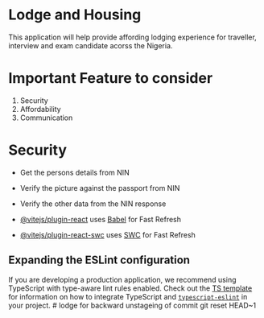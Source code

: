 # Lodge and Housing

This application will help provide affording lodging experience for traveller, interview and exam candidate acorss the Nigeria.

# Important Feature to consider

1. Security
2. Affordability
3. Communication

# Security

- Get the persons details from NIN
- Verify the picture against the passport from NIN
- Verify the other data from the NIN response

- [@vitejs/plugin-react](https://github.com/vitejs/vite-plugin-react/blob/main/packages/plugin-react) uses [Babel](https://babeljs.io/) for Fast Refresh
- [@vitejs/plugin-react-swc](https://github.com/vitejs/vite-plugin-react/blob/main/packages/plugin-react-swc) uses [SWC](https://swc.rs/) for Fast Refresh

## Expanding the ESLint configuration

If you are developing a production application, we recommend using TypeScript with type-aware lint rules enabled. Check out the [TS template](https://github.com/vitejs/vite/tree/main/packages/create-vite/template-react-ts) for information on how to integrate TypeScript and [`typescript-eslint`](https://typescript-eslint.io) in your project.
#   l o d g e 
 
 
for backward unstageing of commit
git reset HEAD~1
